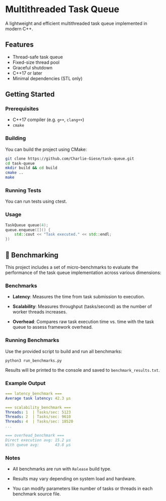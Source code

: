 # Multithreaded Task Queue

A lightweight and efficient multithreaded task queue implemented in modern C++. 

## Features

- Thread-safe task queue
- Fixed-size thread pool
- Graceful shutdown
- C++17 or later
- Minimal dependencies (STL only)

## Getting Started

### Prerequisites

- C++17 compiler (e.g. `g++`, `clang++`)
- `cmake`

### Building

You can build the project using CMake:

```bash
git clone https://github.com/Charlie-Giese/task-queue.git
cd task-queue
mkdir build && cd build
cmake ..
make
```

### Running Tests

You can run tests using ctest.

### Usage

```c++
TaskQueue queue(4);
queue.enqueue([]() {
    std::cout << "Task executed." << std::endl;
})
```

## 🧪 Benchmarking

This project includes a set of micro-benchmarks to evaluate the performance of the task queue implementation across various dimensions:

### Benchmarks

- **Latency**: Measures the time from task submission to execution.
    
- **Scalability**: Measures throughput (tasks/second) as the number of worker threads increases.
    
- **Overhead**: Compares raw task execution time vs. time with the task queue to assess framework overhead.


### Running Benchmarks

Use the provided script to build and run all benchmarks:

```python3
python3 run_benchmarks.py
```
Results will be printed to the console and saved to `benchmark_results.txt`.

### Example Output
```yaml
=== latency_benchmark ===
Average task latency: 42.3 µs

=== scalability_benchmark ===
Threads: 1  | Tasks/sec: 5123
Threads: 2  | Tasks/sec: 9610
Threads: 4  | Tasks/sec: 18520
...

=== overhead_benchmark ===
Direct execution avg: 15.2 µs
With queue avg:       43.8 µs

```
### Notes

- All benchmarks are run with `Release` build type.
    
- Results may vary depending on system load and hardware.
    
- You can modify parameters like number of tasks or threads in each benchmark source file.
